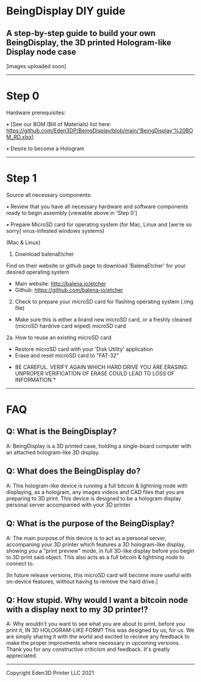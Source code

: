# BeingDisplay DIY guide
A step-by-step guide to build your own BeingDisplay, the 3D printed Hologram-like Display node case
------
[images uploaded soon]

------
# Step 0
Hardware prerequisites:

• [See our BOM (Bill of Materials) list here: https://github.com/Eden3DP/BeingDisplay/blob/main/'BeingDisplay'%20BOM_RD.xlsx]

• Desire to become a Hologram

------
# Step 1
Source all necessary components:

• Review that you have all necessary hardware and software components ready to begin assembly [viewable above in 'Step 0']

• Prepare MicroSD card for operating system (for Mac, Linux and [we're so sorry] virus-infested windows systems)

(Mac & Linux)

1. Download balenaEtcher

Find on their website or github page to download 'BalenaEtcher' for your desired operating system

- Main website: http://balena.io/etcher
- Github: https://github.com/balena-io/etcher

2. Check to prepare your microSD card for flashing operating system (.img file) 

- Make sure this is either a brand new microSD card, or a freshly cleaned (microSD hardrive card wiped) microSD card

2a. How to reuse an existing microSD card

- Restore microSD card with your 'Disk Utility' application
- Erase and reset microSD card to "FAT-32"

* BE CAREFUL. VERIFY AGAIN WHICH HARD DRIVE YOU ARE ERASING. UNPROPER VERIFICATION OF ERASE COULD LEAD TO LOSS OF INFORMATION *





-----------------------------------------------
# FAQ
Q: What is the BeingDisplay?
---
A: BeingDisplay is a 3D printed case, holding a single-board computer with an attached hologram-like 3D display.

Q: What does the BeingDisplay do?
---
A: This hologram-like device is running a full bitcoin & lightning node with displaying, as a hologram, any images videos and CAD files that you are preparing to 3D print. This device is designed to be a hologram display personal server accompanied with your 3D printer.

Q: What is the purpose of the BeingDisplay?
---
A: The main purpose of this device is to act as a personal server, accompaning your 3D printer which features a 3D hologram-like display, showing you a "print preview" mode, in full 3D-like display before you begin to 3D print said object. This also acts as a full bitcoin & lightning node to connect to. 

[In future release versions, this microSD card will become more useful with on-device features, without having to remove the hard drive.]

Q: How stupid. Why would I want a bitcoin node with a display next to my 3D printer!?
---
A: Why wouldn't you want to see what you are about to print, before you print it, IN 3D HOLOGRAM-LIKE FORM? This was designed by us, for us. We are simply sharing it with the world and excited to recieve any feedback to make the proper improvments where necessary in upcoming versions.  Thank you for any constructive criticism and feedback. It's greatly appreciated. 



---------------------------------------------------------





Copyright Eden3D Printer LLC 2021

